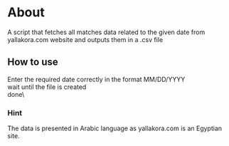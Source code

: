 # About
A script that fetches all matches data related to the given date from yallakora.com website and outputs them in a .csv file

## How to use
Enter the required date correctly in the format MM/DD/YYYY \
wait until the file is created\
done\ 

### Hint
The data is presented in Arabic language as yallakora.com is an Egyptian site.
